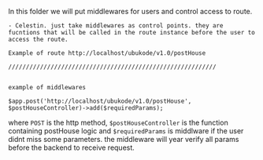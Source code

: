 In this folder we will put middlewares for users and control access to route.

    - Celestin. just take middlewares as control points. they are fucntions that will be called in the route instance before the user to access the route.

    Example of route http://localhost/ubukode/v1.0/postHouse

    ///////////////////////////////////////////////////////////


    example of middlewares

    $app.post('http://localhost/ubukode/v1.0/postHouse', $postHouseController)->add($requiredParams);

where `POST` is the http method, `$postHouseController` is the function containing postHouse logic and `$requiredParams` is middlware if the user didnt miss some parameters. the middleware will year verify all params before the backend to receive request.  